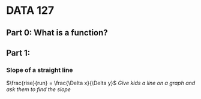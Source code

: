 # DATA 127

## Part 0:  What is a function?

## Part 1:  

### Slope of a straight line

$\frac{rise}{run} = \frac{\Delta x}{\Delta y}$
*Give kids a line on a graph and ask them to find the slope*





